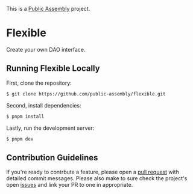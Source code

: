 This is a [Public Assembly](https://www.public---assembly.com/about) project.

# Flexible

Create your own DAO interface.

## Running Flexible Locally

First, clone the repository:

```bash
$ git clone https://github.com/public-assembly/flexible.git
```

Second, install dependencies:

```bash
$ pnpm install
```

Lastly, run the development server:

```bash
$ pnpm dev
```

## Contribution Guidelines

If you're ready to contrbute a feature, please open a [pull request](https://github.com/public-assembly/flexible/pulls) with detailed commit messages. Please also make to sure check the project's open [issues](https://github.com/public-assembly/flexible/issues) and link your PR to one in appropriate. 
